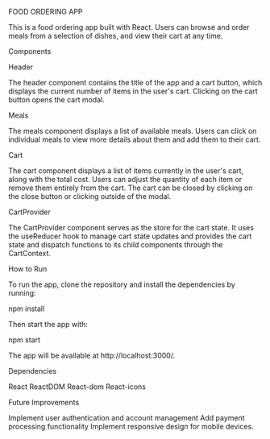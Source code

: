 FOOD ORDERING APP

This is a food ordering app built with React. Users can browse and order meals from a selection of dishes, and view their cart at any time.

Components

Header

The header component contains the title of the app and a cart button, which displays the current number of items in the user's cart. Clicking on the cart button opens the cart modal.

Meals

The meals component displays a list of available meals. Users can click on individual meals to view more details about them and add them to their cart.

Cart

The cart component displays a list of items currently in the user's cart, along with the total cost. Users can adjust the quantity of each item or remove them entirely from the cart. The cart can be closed by clicking on the close button or clicking outside of the modal.

CartProvider

The CartProvider component serves as the store for the cart state. It uses the useReducer hook to manage cart state updates and provides the cart state and dispatch functions to its child components through the CartContext.

How to Run

To run the app, clone the repository and install the dependencies by running:

npm install

Then start the app with: 

npm start

The app will be available at http://localhost:3000/.

Dependencies

React
ReactDOM
React-dom
React-icons

Future Improvements

Implement user authentication and account management
Add payment processing functionality
Implement responsive design for mobile devices.